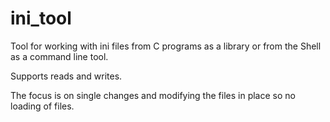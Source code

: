 # ini_tool
Tool for working with ini files from C programs as a library or from the Shell as a command line tool.

Supports reads and writes.

The focus is on single changes and modifying the files in place so no loading of files.
